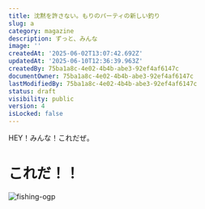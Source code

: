 ```yaml
---
title: 沈黙を許さない。もりのパーティの新しい釣り
slug: a
category: magazine
description: ずっと、みんな
image: ''
createdAt: '2025-06-02T13:07:42.692Z'
updatedAt: '2025-06-10T12:36:39.963Z'
createdBy: 75ba1a8c-4e02-4b4b-abe3-92ef4af6147c
documentOwner: 75ba1a8c-4e02-4b4b-abe3-92ef4af6147c
lastModifiedBy: 75ba1a8c-4e02-4b4b-abe3-92ef4af6147c
status: draft
visibility: public
version: 4
isLocked: false
---
```

HEY！みんな！これだぜ。

# これだ！！

![fishing-ogp](/img/b0a4a9ca-ff70-4ed2-ab39-0ec31ad16360.png)
